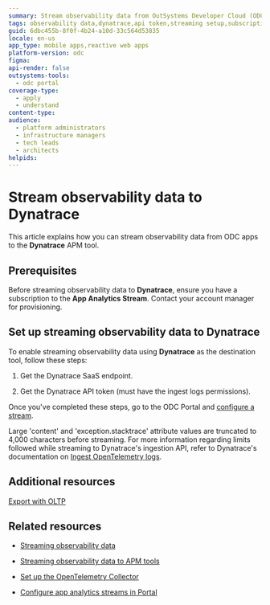 ```yaml
---
summary: Stream observability data from OutSystems Developer Cloud (ODC) apps to Dynatrace with required subscriptions and API tokens.
tags: observability data,dynatrace,api token,streaming setup,subscription
guid: 6dbc455b-8f0f-4b24-a10d-33c564d53835
locale: en-us
app_type: mobile apps,reactive web apps
platform-version: odc
figma: 
api-render: false
outsystems-tools:
  - odc portal
coverage-type:
  - apply
  - understand
content-type: 
audience:
  - platform administrators
  - infrastructure managers
  - tech leads
  - architects
helpids: 
---
```


# Stream observability data to Dynatrace

This article explains how you can stream observability data from ODC apps to the **Dynatrace** APM tool.

## Prerequisites

Before streaming observability data to **Dynatrace**, ensure you have a subscription to the **App Analytics Stream**. Contact your account manager for provisioning.

## Set up streaming observability data to Dynatrace

To enable streaming observability data using **Dynatrace** as the destination tool, follow these steps:

1. Get the Dynatrace SaaS endpoint.

1. Get the Dynatrace API token (must have the ingest logs permissions).

Once you've completed these steps, go to the ODC Portal and [configure a stream](stream-app-analytics-configure.md). 

<div class="info" markdown="1">

Large 'content' and 'exception.stacktrace' attribute values are truncated to 4,000 characters before streaming. For more information regarding limits followed while streaming to Dynatrace's ingestion API, refer to Dynatrace's documentation on [Ingest OpenTelemetry logs](https://docs.dynatrace.com/docs/extend-dynatrace/opentelemetry/getting-started/logs/ingest#ingestion-limits).

</div>

## Additional resources

[Export with OLTP](https://www.dynatrace.com/support/help/extend-dynatrace/opentelemetry/getting-started/otlp-export)

## Related resources

* [Streaming observability data](stream-app-analytics-overview.md)

* [Streaming observability data to APM tools](stream-app-analytics-apm.md)

* [Set up the OpenTelemetry Collector](stream-app-analytics-opentelemetry.md)

* [Configure app analytics streams in Portal](stream-app-analytics-configure.md)

